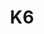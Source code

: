 ---
title: K6
categories:
  - web
docs:
  - id: go
    url: https://golang.testcontainers.org/modules/k6/
    example: |
      ```go
      k6, err := k6.RunContainer(ctx, testcontainers.WithImage("szkiba/k6x:v0.3.1"))
      ```
description: |
  k6 is an open-source tool and cloud service that makes load testing easy for developers and QA engineers.
---